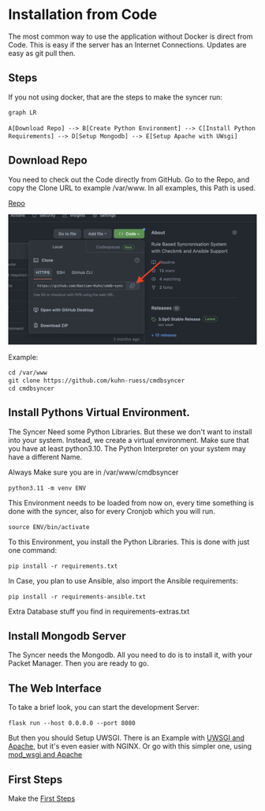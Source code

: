 # Installation from Code

The most common way to use the application without Docker is direct from Code. This is easy if the server has an Internet Connections. Updates are easy as git pull then.


## Steps
If you not using docker, that are the steps to make the syncer run:
``` mermaid
graph LR

A[Download Repo] --> B[Create Python Environment] --> C[Install Python Requirements] --> D[Setup Mongodb] --> E[Setup Apache with UWsgi]
```

## Download Repo
You need to check out the Code directly from GitHub.  Go to the Repo, and copy the Clone URL to example /var/www. In all examples, this Path is used.

[Repo](https://github.com/kuhn-ruess/cmdbsyncer)

![](img/checkout_github.png)

Example:
```
cd /var/www
git clone https://github.com/kuhn-ruess/cmdbsyncer
cd cmdbsyncer
```


## Install Pythons Virtual Environment.
The Syncer Need some Python Libraries. But these we don't want to install into your system.
Instead, we create a virtual environment. Make sure that you have at least python3.10. The Python Interpreter on your system may have a different Name.

Always Make sure you are in /var/www/cmdbsyncer

`python3.11 -m venv ENV`

This Environment needs to be loaded from now on, every time something is done with the syncer, also for every Cronjob which you will run.

`source ENV/bin/activate`

To this Environment, you install the Python Libraries. This is done with just one command:

`pip install -r requirements.txt`

In Case, you plan to use Ansible, also import the Ansible requirements:

`pip install -r requirements-ansible.txt`


Extra Database stuff you find in requirements-extras.txt

## Install Mongodb Server
The Syncer needs the Mongodb. All you need to do is to install it, with your Packet Manager. Then you are ready to go.


## The Web Interface

To take a brief look, you can start the development Server:

`flask run --host 0.0.0.0 --port 8080`

But then you should Setup UWSGI. There is an Example with [UWSGI and Apache](uwsgi_apache.md), but it's even easier with NGINX. Or go with this simpler one, using [mod_wsgi and Apache](install_wsgi.md)


## First Steps

Make the [First Steps](first_steps.md)
